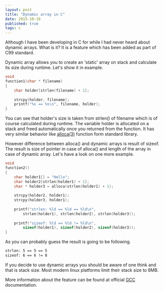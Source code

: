 ```yaml
---
layout: post
title: "Dynamic array in C"
date: 2015-10-16
published: true
tags: c
---
```


Although I have been developing in C for while I had never heard about dynamic arrays. What is it? It is a feature which has been added as part of C99 standard. 

Dynamic array allows you to create an 'static' array on stack and calculate its size during runtime. Let's show it in example. 

```c
void
function1(char * filename) 
{
    char holder[strlen(filename) + 1];
    
    strcpy(holder, filename);
    printf("%s == %s\n", filename, holder);
}
```

You can see that holder's size is taken from strlen() of filename which is of course calculated during runtime. The variable holder is allocated on a stack and freed automatically once you returned from the function. It has very similar behavior like [alloca(3)](http://man7.org/linux/man-pages/man3/alloca.3.html) function form standard library. 

However difference between alloca() and dynamic arrays is result of sizeof. The result is size of pointer in case of alloca() and length of the array in case of dynamic array. Let's have a look on one more example.

```c
void
function2() 
{
    char holder1[] = "Hello";
    char holder2[strlen(holder1) + 1];
    char * holder3 = alloca(strlen(holder1) + 1);
    
    strcpy(holder2, holder1);
    strcpy(holder3, holder1);
    
    printf("strlen: %ld == %ld == %ld\n", 
        strlen(holder1), strlen(holder2), strlen(holder3));
        
    printf("sizeof: %ld == %ld != %ld\n",      
        sizeof(holder1), sizeof(holder2), sizeof(holder3));
}
```

As you can probably guess the result is going to be following.

```bash
strlen: 5 == 5 == 5
sizeof: 6 == 6 != 8
```

If you decide to use dynamic arrays you should be aware of one think and that is stack size. Most modern linux platforms limit their stack size to 8MB.

More information about the feature can be found at official [GCC](https://gcc.gnu.org/onlinedocs/gcc/Variable-Length.html) documentation. 

